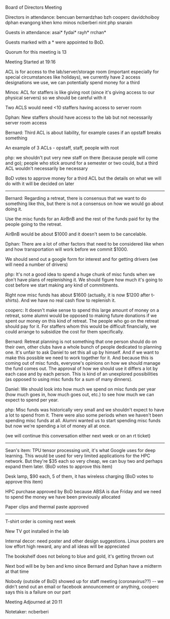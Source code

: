 Board of Directors Meeting

Directors in attendance:
bencuan
bernardzhao
bzh
cooperc
davidchoiboy
dphan
evangong
khen
kmo
minos
ncberberi
nint
php
snarain

Guests in attendance:
asai*
fydai*
rayh*
rrchan*

Guests marked with a * were appointed to BoD.

Quorum for this meeting is 13

Meeting Started at 19:16

ACL is for access to the lab/server/storage room (important especially for special circumstances like holidays), we currently have 2 access designations we use, we can potentially spend money for a third

Minos: ACL for staffers is like giving root (since it's giving access to our physical servers)
so we should be careful with it

Two ACLS would need <10 staffers having access to server room

Dphan: New staffers should have access to the lab but not necessarily server room access

Bernard: Third ACL is about liability, for example cases if an opstaff breaks something

An example of 3 ACLs - opstaff, staff, people with root

php: we shouldn't put very new staff on there (because people will come and go); people who stick around for a semester or two could, but a third ACL wouldn't necessarily be necessary

BoD votes to approve money for a third ACL but the details on what we will do with it will be decided on later 

---

Bernard: Regarding a retreat, there is consensus that we want to do something like this, but there is not a consensus on how we would go about doing it.

Use the misc funds for an AirBnB and the rest of the funds paid for by the people going to the retreat.

AirBnB would be about $1000 and it doesn't seem to be cancelable.

Dphan: There are a lot of other factors that need to be considered like when and how transportation will work before we commit $1000.

We should send out a google form for interest and for getting drivers (we will need a number of drivers)

php: It's not a good idea to spend a huge chunk of misc funds when we don't have plans of replenishing it. We should figure how much it's going to cost before we start making any kind of commitments.

Right now misc funds has about $1600 (actually, it is now $1200 after t-shirts). And we have no real cash flow to replenish it.

cooperc: It doesn't make sense to spend this large amount of money on a retreat, some alumni would be opposed to making future donations if we spent our money on this kind of retreat. The people who go on the retreat should pay for it. For staffers whom this would be difficult financially, we could arrange to subsidize the cost for them specifically.

Bernard: Retreat planning is not something that one person should do on their own, other clubs have a whole bunch of people dedicated to planning one. It's unfair to ask Daniel to set this all up by himself. And if we want to make this possible we need to work together for it. And because this is coming out of misc funds, everyone's opinions on how we should manage the fund comes out. The approval of how we should use it differs a lot by each case and by each person. This is kind of an unexplored possibilities (as opposed to using misc funds for a sum of many dinners).

Daniel: We should look into how much we spend on misc funds per year (how much goes in, how much goes out, etc.) to see how much we can expect to spend per year.

php: Misc funds was historically very small and we shouldn't expect to have a lot to spend from it. There were also some periods when we haven't been spending misc funds at all. Alumni wanted us to start spending misc funds but now we're spending a lot of money all at once.

(we will continue this conversation either next week or on an rt ticket)

---

Sean's item: TPU tensor processing unit, it's what Google uses for deep learning. This would be used for very limited applications for the HPC network. But they're $35 each so very cheap, we can buy two and perhaps expand them later.
(BoD votes to approve this item)

Desk lamp, $90 each, 5 of them, it has wireless charging
(BoD votes to approve this item)

HPC purchase approved by BoD because ABSA is due Friday and we need to spend the money we have been previously allocated

Paper clips and thermal paste approved

---

T-shirt order is coming next week

New TV got installed in the lab

Internal decor: need poster and other design suggestions. Linux posters are low effort high reward, any and all ideas will be appreciated

The bookshelf does not belong to blue and gold, it's getting thrown out

Next bod will be by ben and kmo since Bernard and Dphan have a midterm at that time

Nobody (outside of BoD) showed up for staff meeting (coronavirus??) -- we didn't send out an email or facebook announcement or anything, cooperc says this is a failure on our part

Meeting Adjourned at 20:11

Notetaker: ncberberi
